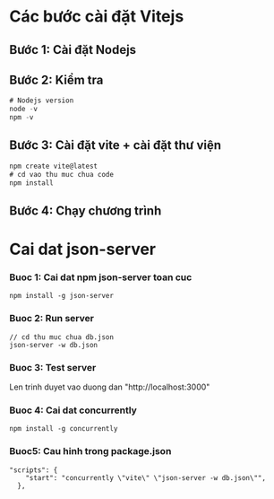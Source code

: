 # Các bước cài đặt Vitejs

## Bước 1: Cài đặt Nodejs

## Bước 2: Kiểm tra 

```jsx
# Nodejs version
node -v
npm -v
```

## Bước 3: Cài đặt vite + cài đặt thư viện

```jsx
npm create vite@latest
# cd vao thu muc chua code
npm install
```

## Bước 4: Chạy chương trình

<!-- Cai dat json-server -->
# Cai dat json-server
### Buoc 1: Cai dat npm json-server toan cuc
```
npm install -g json-server
```

### Buoc 2: Run server
```
// cd thu muc chua db.json
json-server -w db.json
```

### Buoc 3: Test server
Len trinh duyet vao duong dan "http://localhost:3000"

### Buoc 4: Cai dat concurrently
```
npm install -g concurrently
```

### Buoc5: Cau hinh trong package.json
```
"scripts": {
    "start": "concurrently \"vite\" \"json-server -w db.json\"",
  },
```